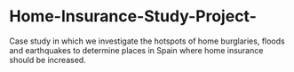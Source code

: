 # Home-Insurance-Study-Project-
Case study in which we investigate the hotspots of home burglaries, floods and earthquakes to determine places in Spain where home insurance should be increased.
